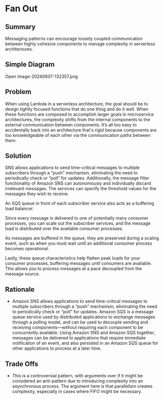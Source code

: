 # Fan Out

## **Summary**

Messaging patterns can encourage loosely coupled communication between highly cohesive components to manage complexity in serverless architectures.

## **Simple Diagram**

Open image-20240607-132357.png

## **Problem**

When using Lambda in a serverless architecture, the goal should be to design tightly focused functions that do one thing and do it well. When these functions are composed to accomplish larger goals in microservice architectures, the complexity shifts from the internal components to the external communication between components. It’s all too easy to accidentally back into an architecture that's rigid because components are too knowledgeable of each other via the communication paths between them.

## **Solution**

SNS allows applications to send time-critical messages to multiple subscribers through a “push” mechanism, eliminating the need to periodically check or “poll” for updates. Additionally, the message filter functionality of Amazon SNS can autonomously and individually discard irrelevant messages. The services can specify the threshold values for the messages they wish to receive.

An SQS queue in front of each subscriber service also acts as a buffering load balancer.

Since every message is delivered to one of potentially many consumer processes, you can scale out the subscriber services, and the message load is distributed over the available consumer processes.

As messages are buffered in the queue, they are preserved during a scaling event, such as when you must wait until an additional consumer process becomes operational.

Lastly, these queue characteristics help flatten peak loads for your consumer processes, buffering messages until consumers are available. This allows you to process messages at a pace decoupled from the message source.

## **Rationale**

- Amazon SNS allows applications to send time-critical messages to multiple subscribers through a “push” mechanism, eliminating the need to periodically check or “poll” for updates. Amazon SQS is a message queue service used by distributed applications to exchange messages through a polling model, and can be used to decouple sending and receiving components—without requiring each component to be concurrently available. Using Amazon SNS and Amazon SQS together, messages can be delivered to applications that require immediate notification of an event, and also persisted in an Amazon SQS queue for other applications to process at a later time.
  
## **Trade Offs**

- This is a controversial pattern, with arguments over if it might be considered an anti-pattern due to introducing complexity into an asynchronous process. The argument here is that parallelism creates complexity, especially in cases where FIFO might be necessary.